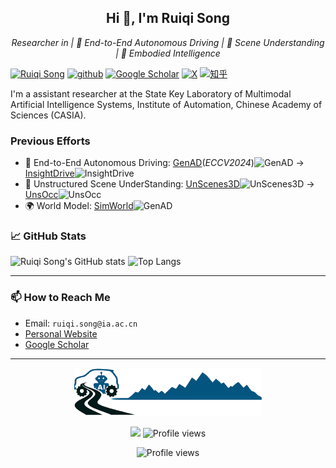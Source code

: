 
<h2 align="center">Hi 👋, I'm Ruiqi Song</h2>
<p align="center">
  <em>Researcher in | 🚙 End-to-End Autonomous Driving | 🔭 Scene Understanding | 🤖️ Embodied Intelligence</em>
</p>

<p> 
<a href="https://ruiqi-song.github.io"><img src="https://img.shields.io/badge/Ruiqi%20Song-Homepage-red?style=flat-square" height="25px" alt="Ruiqi Song"></a>
<a href="https://github.com/ruiqi-song"><img src="https://img.shields.io/badge/github-%23121011.svg?style=flat-square&logo=github&logoColor=white" height="25px" alt="github"></a>
<a href="https://scholar.google.com/citations?user=hMSOTPoAAAAJ&hl=en"><img src="https://img.shields.io/badge/Google%20Scholar-4285F4?style=flat-square&logo=google-scholar&logoColor=white" height="25px" alt="Google Scholar"></a>
<a href="https://twitter.com/ruiqi_song_cas"><img src="https://img.shields.io/badge/X-%23000000.svg?style=flat-square&logo=X&logoColor=white" height="25px" alt="X"></a>
<a href="https://www.zhihu.com/people/cherish-11-70/collections"><img src="https://img.shields.io/badge/知乎-0079FF.svg?style=flat-square&logo=zhihu&logoColor=white" height="25px" alt="知乎"></a>
</p> 

I'm a assistant researcher at the State Key Laboratory of Multimodal Artificial Intelligence Systems, Institute of Automation, Chinese Academy of Sciences (CASIA). 

### Previous Efforts

- 🚙 End-to-End Autonomous Driving: [GenAD](https://github.com/wzzheng/GenAD)(*ECCV2024*)![GenAD](https://img.shields.io/github/stars/wzzheng/GenAD) -> [InsightDrive](https://github.com/songruiqi/InsightDrive)![InsightDrive](https://img.shields.io/github/stars/ruiqi-song/InsightDrive)
- 🔭 Unstructured Scene UnderStanding: [UnScenes3D](https://github.com/ruiqi-song/UnScenes3D)![UnScenes3D](https://img.shields.io/github/stars/ruiqi-song/UnScenes3D) -> [UnsOcc](https://github.com/ruiqi-song/UnsOcc)![UnsOcc](https://img.shields.io/github/stars/ruiqi-song/UnsOcc)
- 🌍 World Model: [SimWorld](https://github.com/Li-Zn-H/SimWorld)![GenAD](https://img.shields.io/github/stars/Li-Zn-H/SimWorld)

### 📈 GitHub Stats

![Ruiqi Song's GitHub stats](https://github-readme-stats.vercel.app/api?username=ruiqi-song&show_icons=true&theme=default&hide=contribs,prs&count_private=true&include_all_commits=true&show_owner=true)
![Top Langs](https://github-readme-stats.vercel.app/api/top-langs/?username=ruiqi-song&layout=compact&langs_count=10&cache_seconds=60)

---

### 📫 How to Reach Me

- Email: `ruiqi.song@ia.ac.cn`
- [Personal Website](https://scholar.google.com/citations?user=hMSOTPoAAAAJ&hl=en)
- [Google Scholar](https://scholar.google.com/citations?user=hMSOTPoAAAAJ&hl=en)

---

<p align="center">
  <img src="https://raw.githubusercontent.com/ruiqi-song/ruiqi-song/main/assets/homepage.png" alt="Futures" width="300" title="Futures"/>
</p>

<p align="center">
  <img src="https://img.shields.io/badge/Towards_AI_|_Robotics_|_Unstructured_Autonomy-303030?style=flat-square&logo=semantic-release&logoColor=white&labelColor=purple" />
  <img src="https://komarev.com/ghpvc/?username=ruiqi-song&label=Profile%20views&color=0e75b6&style=flat" alt="Profile views" />
</p>


<p align="center">
  <img src="https://komarev.com/ghpvc/?username=ruiqi-song&label=Profile%20views&color=0e75b6&style=flat" alt="Profile views" />
</p>
